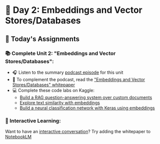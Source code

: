 # 📅 Day 2: Embeddings and Vector Stores/Databases

## 🎒 Today's Assignments

### 📚 Complete Unit 2: "Embeddings and Vector Stores/Databases":
- 🎧 Listen to the summary [podcast episode](https://www.youtube.com/watch?v=xCAVsst6WJ8&list=PLqFaTIg4myu_yKJpvF8WE2JfaG5kGuvoE&index=3) for this unit
- 📄 To complement the podcast, read the ["Embeddings and Vector Stores/Databases" whitepaper](https://kaggle.com/whitepaper-embeddings-and-vector-stores)
- 💻 Complete these code labs on Kaggle:
  - [Build a RAG question-answering system over custom documents](https://www.kaggle.com/code/markishere/day-2-document-q-a-with-rag)
  - [Explore text similarity with embeddings](https://www.kaggle.com/code/markishere/day-2-embeddings-and-similarity-scores)
  - [Build a neural classification network with Keras using embeddings](https://www.kaggle.com/code/markishere/day-2-classifying-embeddings-with-keras)

### 🔄 Interactive Learning:
Want to have an [interactive conversation](https://support.google.com/notebooklm/answer/15731776?hl=en&ref_topic=14272601&sjid=16012842710481496794-EU)? Try adding the whitepaper to [NotebookLM](https://notebooklm.google.com/?original_referer=https:%2F%2Fwww.google.com%23&pli=1)
